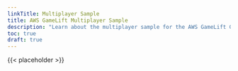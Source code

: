 ```yaml
---
linkTitle: Multiplayer Sample
title: AWS GameLift Multiplayer Sample
description: "Learn about the multiplayer sample for the AWS GameLift Gem in O3DE"
toc: true
draft: true
---
```


{{< placeholder >}}

